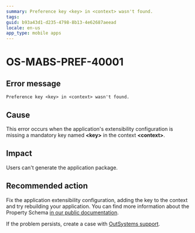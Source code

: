 ```yaml
---
summary: Preference key <key> in <context> wasn't found.
tags:
guid: b93a43d1-d235-4798-8b13-4e62687aeead
locale: en-us
app_type: mobile apps
---
```


# OS-MABS-PREF-40001

## Error message

`Preference key <key> in <context> wasn't found.`

## Cause

This error occurs when the application's extensibility configuration is missing a mandatory key named **&lt;key&gt;** in the context **&lt;context&gt;**.

## Impact

Users can't generate the application package.

## Recommended action

Fix the application extensibility configuration, adding the key to the context and try rebuilding your application. You can find more information about the Property Schema [in our public documentation](https://success.outsystems.com/Documentation/11/Delivering_Mobile_Apps/Customize_Your_Mobile_App/Extensibility_Configurations_JSON_Schema#property-schema).

If the problem persists, create a case with [OutSystems support](https://www.outsystems.com/support/portal/open-support-case?ErrorCode=OS-MABS-PREF-40001).

